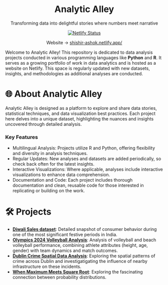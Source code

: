 <div align="center">
    <h1 align="center">Analytic Alley</h1>
    <p align="center">Transforming data into delightful stories where numbers meet narrative</p>
    <a href="https://app.netlify.com/sites/shishir-ashok/deploys"><img alt="Netlify Status" src="https://api.netlify.com/api/v1/badges/d6a9b0bb-3a81-484e-85c9-cd373eed1af4/deploy-status"></a> <br/>

Website → [shishir-ashok.netlify.app/](https://shishir-ashok.netlify.app/)
</div>

Welcome to Analytic Alley! This repository is dedicated to data analysis projects conducted in various programming languages like **Python** and **R**. It serves as a growing portfolio of work in data analytics and is hosted as a website on Netlify. This space is regularly updated with new datasets, insights, and methodologies as additional analyses are conducted.


# 🌐 About Analytic Alley

Analytic Alley is designed as a platform to explore and share data stories, statistical techniques, and data visualization best practices. Each project here delves into a unique dataset, highlighting the nuances and insights uncovered through detailed analysis.

### Key Features

- Multilingual Analysis: Projects utilize R and Python, offering flexibility and diversity in analysis techniques.
- Regular Updates: New analyses and datasets are added periodically, so check back often for the latest insights.
- Interactive Visualizations: Where applicable, analyses include interactive visualizations to enhance data comprehension.
- Documentation and Code: Each project includes thorough documentation and clean, reusable code for those interested in replicating or building on the work.

# 🛠️ Projects

- **[Diwali Sales dataset](https://github.com/Shishir-Ashok/Analytic-Alley/tree/main/public/portfolio/Diwali%20Sales)**: Detailed snapshot of consumer behavior during one of the most significant festive periods in India.
- **[Olympics 2024 Volleyball Analysis](https://github.com/alagani414/R-Group-Project)**: Analysis of volleyball and beach volleyball performance, combining athlete attributes (height, age, gender) with team dynamics and match outcomes.
- **[Dublin Crime Spatial Data Analysis](https://github.com/Shishir-Ashok/dublin_crime_analysis)**: Exploring the spatial patterns of crime across Dublin and investigatigating the influence of nearby infrastructure on these incidents.
- **[When Maximum Meets Square Root](https://github.com/Shishir-Ashok/Analytic-Alley/tree/main/public/portfolio/When%20Maximum%20Meets%20Square%20Root)**: Exploring the fascinating connection between probability distributions.